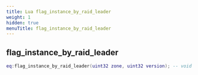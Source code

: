```yaml
---
title: Lua flag_instance_by_raid_leader
weight: 1
hidden: true
menuTitle: flag_instance_by_raid_leader
---
```

## flag_instance_by_raid_leader
```lua
eq:flag_instance_by_raid_leader(uint32 zone, uint32 version); -- void
```